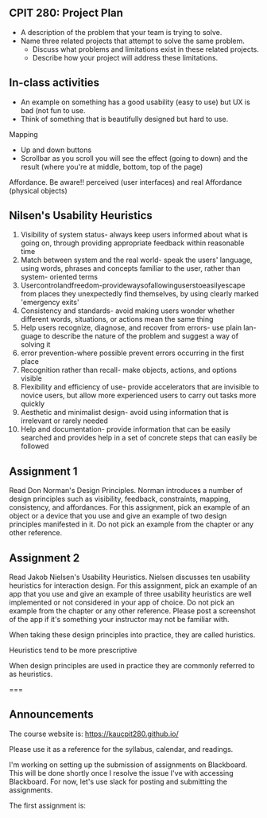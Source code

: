## CPIT 280: Project Plan
- A description of the problem that your team is trying to solve. 
- Name three related projects that attempt to solve the same problem.
  -  Discuss what problems and limitations exist in these related projects.
  - Describe how your project will address these limitations.


## In-class activities

- An example on something has a good usability (easy to use) but UX is bad (not fun to use.
- Think of something that is beautifully designed but hard to use.


Mapping
- Up and down buttons
- Scrollbar as you scroll you will see the effect (going to down) and the result (where you're at middle, bottom, top of the page)

Affordance.
Be aware!!
perceived (user interfaces) and real Affordance (physical objects) 


## Nilsen's Usability Heuristics
1. Visibility of system status- always keep users informed about what is going on, through providing appropriate feedback within reasonable time2. Match between system and the real world- speak the users' language, using words, phrases and concepts familiar to the user, rather than system- oriented terms3. Usercontrolandfreedom-providewaysofallowinguserstoeasilyescape from places they unexpectedly find themselves, by using clearly marked 'emergency exits'4. Consistency and standards- avoid making users wonder whether different words, situations, or actions mean the same thing5. Help users recognize, diagnose, and recover from errors- use plain lan- guage to describe the nature of the problem and suggest a way of solving it6. error prevention-where possible prevent errors occurring in the first place7. Recognition rather than recall- make objects, actions, and options visible8. Flexibility and efficiency of use- provide accelerators that are invisible to novice users, but allow more experienced users to carry out tasks more quickly9. Aesthetic and minimalist design- avoid using information that is irrelevant or rarely needed10. Help and documentation- provide information that can be easily searched and provides help in a set of concrete steps that can easily be followed

## Assignment 1
Read Don Norman's Design Principles. Norman introduces a number of design principles such as visibility, feedback, constraints, mapping, consistency, and affordances. For this assignment, pick an example of an object or a device that you use and give an example of two design principles manifested in it. Do not pick an example from the chapter or any other reference. 


## Assignment 2
Read Jakob Nielsen's Usability Heuristics. Nielsen discusses ten usability heuristics for interaction design. For this assignment, pick an example of an app that you use and give an example of three usability heuristics are well implemented or not considered in your app of choice. Do not pick an example from the chapter or any other reference. Please post a screenshot of the app if it's something your instructor may not be familiar with.


When taking these design principles into practice, they are called huristics.

Heuristics tend to be more prescriptive

When design principles are used in practice they are commonly referred to as heuristics.

=== 

## Announcements

The course website is: https://kaucpit280.github.io/

Please use it as a reference for the syllabus, calendar, and readings.

I'm working on setting up the submission of assignments on Blackboard. This will be done shortly once I resolve the issue I've with accessing Blackboard. For now, let's use slack for posting and submitting the assignments.

The first assignment is:
